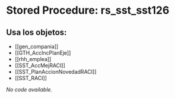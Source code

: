 # Stored Procedure: rs_sst_sst126

## Usa los objetos:
- [[gen_compania]]
- [[GTH_AccIncPlanEje]]
- [[rhh_emplea]]
- [[SST_AccMejRACI]]
- [[SST_PlanAccionNovedadRACI]]
- [[SST_RACI]]

*No code available.*
